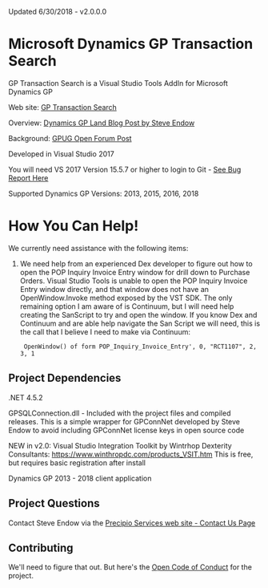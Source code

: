 Updated 6/30/2018 - v2.0.0.0


# Microsoft Dynamics GP Transaction Search
GP Transaction Search is a Visual Studio Tools AddIn for Microsoft Dynamics GP

Web site: [GP Transaction Search](https://precipioservices.com/free/gp-transaction-search/)

Overview:
[Dynamics GP Land Blog Post by Steve Endow](https://dynamicsgpland.blogspot.com/2018/06/dynamics-gp-transaction-search-v10-is.html)

Background:
[GPUG Open Forum Post](https://www.gpug.com/communities/community-home/digestviewer/viewthread?GroupId=247&MessageKey=662417f0-4c68-4ad8-b644-c4f628e45442&CommunityKey=4754a624-39c5-4458-8105-02b65a7e929e&tab=digestviewer&ReturnUrl=%2fcommunities%2fcommunity-home%2fdigestviewer%3fListKey%3dc8985617-e1ed-4b37-9427-d2bc0e80cbc1%26CommunityKey%3d4754a624-39c5-4458-8105-02b65a7e929e)

Developed in Visual Studio 2017 

You will need VS 2017 Version 15.5.7 or higher to login to Git - [See Bug Report Here](https://github.com/github/VisualStudio/issues/949)

Supported Dynamics GP Versions:  2013, 2015, 2016, 2018


# How You Can Help!

We currently need assistance with the following items:

1. We need help from an experienced Dex developer to figure out how to open the POP Inquiry Invoice Entry window for drill down to Purchase Orders. Visual Studio Tools is unable to open the POP Inquiry Invoice Entry window directly, and that window does not have an OpenWindow.Invoke method exposed by the VST SDK.  The only remaining option I am aware of is Continuum, but I will need help creating the SanScript to try and open the window. If you know Dex and Continuum and are able help navigate the San Script we will need, this is the call that I believe I need to make via Continuum:


        OpenWindow() of form POP_Inquiry_Invoice_Entry', 0, "RCT1107", 2, 3, 1




## Project Dependencies
.NET 4.5.2

GPSQLConnection.dll - Included with the project files and compiled releases. This is a simple wrapper for GPConnNet developed by Steve Endow to avoid including GPConnNet license keys in open source code

NEW in v2.0: Visual Studio Integration Toolkit by Wintrhop Dexterity Consultants: https://www.winthropdc.com/products_VSIT.htm
 This is free, but requires basic registration after install

Dynamics GP 2013 - 2018 client application


## Project Questions
Contact Steve Endow via the [Precipio Services web site - Contact Us Page](https://precipioservices.com/contact-us/)


## Contributing
We'll need to figure that out. But here's the [Open Code of Conduct](http://todogroup.org/opencodeofconduct/#VisualStudio/opensource@github.com) for the project.

